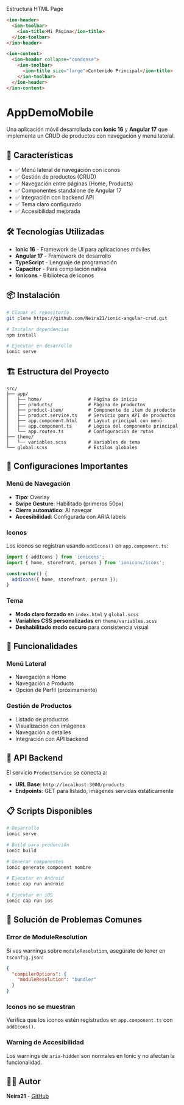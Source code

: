 Estructura HTML Page

```html
<ion-header>
  <ion-toolbar>
    <ion-title>Mi Página</ion-title>
  </ion-toolbar>
</ion-header>

<ion-content>
  <ion-header collapse="condense">
    <ion-toolbar>
      <ion-title size="large">Contenido Principal</ion-title>
    </ion-toolbar>
  </ion-header>
</ion-content>
```

# AppDemoMobile

Una aplicación móvil desarrollada con **Ionic 16** y **Angular 17** que implementa un CRUD de productos con navegación y menú lateral.

## 🚀 Características

- ✅ Menú lateral de navegación con iconos
- ✅ Gestión de productos (CRUD)
- ✅ Navegación entre páginas (Home, Products)
- ✅ Componentes standalone de Angular 17
- ✅ Integración con backend API
- ✅ Tema claro configurado
- ✅ Accesibilidad mejorada

## 🛠️ Tecnologías Utilizadas

- **Ionic 16** - Framework de UI para aplicaciones móviles
- **Angular 17** - Framework de desarrollo
- **TypeScript** - Lenguaje de programación
- **Capacitor** - Para compilación nativa
- **Ionicons** - Biblioteca de iconos

## 📦 Instalación

```bash
# Clonar el repositorio
git clone https://github.com/Neira21/ionic-angular-crud.git

# Instalar dependencias
npm install

# Ejecutar en desarrollo
ionic serve
```

## 🏗️ Estructura del Proyecto

```
src/
├── app/
│   ├── home/                 # Página de inicio
│   ├── products/             # Página de productos
│   ├── product-item/         # Componente de item de producto
│   ├── product.service.ts    # Servicio para API de productos
│   ├── app.component.html    # Layout principal con menú
│   ├── app.component.ts      # Lógica del componente principal
│   └── app.routes.ts         # Configuración de rutas
├── theme/
│   └── variables.scss        # Variables de tema
└── global.scss               # Estilos globales
```

## 🔧 Configuraciones Importantes

### Menú de Navegación

- **Tipo**: Overlay
- **Swipe Gesture**: Habilitado (primeros 50px)
- **Cierre automático**: Al navegar
- **Accesibilidad**: Configurada con ARIA labels

### Iconos

Los iconos se registran usando `addIcons()` en `app.component.ts`:

```typescript
import { addIcons } from 'ionicons';
import { home, storefront, person } from 'ionicons/icons';

constructor() {
  addIcons({ home, storefront, person });
}
```

### Tema

- **Modo claro forzado** en `index.html` y `global.scss`
- **Variables CSS personalizadas** en `theme/variables.scss`
- **Deshabilitado modo oscuro** para consistencia visual

## 📱 Funcionalidades

### Menú Lateral

- Navegación a Home
- Navegación a Products
- Opción de Perfil (próximamente)

### Gestión de Productos

- Listado de productos
- Visualización con imágenes
- Navegación a detalles
- Integración con API backend

## 🔄 API Backend

El servicio `ProductService` se conecta a:

- **URL Base**: `http://localhost:3000/products`
- **Endpoints**: GET para listado, imágenes servidas estáticamente

## 📋 Scripts Disponibles

```bash
# Desarrollo
ionic serve

# Build para producción
ionic build

# Generar componentes
ionic generate component nombre

# Ejecutar en Android
ionic cap run android

# Ejecutar en iOS
ionic cap run ios
```

## 🐛 Solución de Problemas Comunes

### Error de ModuleResolution

Si ves warnings sobre `moduleResolution`, asegúrate de tener en `tsconfig.json`:

```json
{
  "compilerOptions": {
    "moduleResolution": "bundler"
  }
}
```

### Iconos no se muestran

Verifica que los iconos estén registrados en `app.component.ts` con `addIcons()`.

### Warning de Accesibilidad

Los warnings de `aria-hidden` son normales en Ionic y no afectan la funcionalidad.

## 👨‍💻 Autor

**Neira21** - [GitHub](https://github.com/Neira21)
